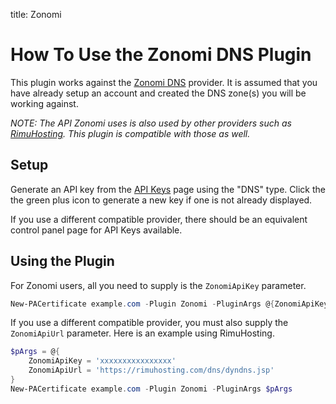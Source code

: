 title: Zonomi

# How To Use the Zonomi DNS Plugin

This plugin works against the [Zonomi DNS](https://zonomi.com) provider. It is assumed that you have already setup an account and created the DNS zone(s) you will be working against.

*NOTE: The API Zonomi uses is also used by other providers such as [RimuHosting](https://rimuhosting.com/). This plugin is compatible with those as well.*

## Setup

Generate an API key from the [API Keys](https://zonomi.com/app/cp/apikeys.jsp) page using the "DNS" type. Click the the green plus icon to generate a new key if one is not already displayed.

If you use a different compatible provider, there should be an equivalent control panel page for API Keys available.

## Using the Plugin

For Zonomi users, all you need to supply is the `ZonomiApiKey` parameter.

```powershell
New-PACertificate example.com -Plugin Zonomi -PluginArgs @{ZonomiApiKey='xxxxxxxxxxxxxxxx'}
```

If you use a different compatible provider, you must also supply the `ZonomiApiUrl` parameter. Here is an example using RimuHosting.

```powershell
$pArgs = @{
    ZonomiApiKey = 'xxxxxxxxxxxxxxxx'
    ZonomiApiUrl = 'https://rimuhosting.com/dns/dyndns.jsp'
}
New-PACertificate example.com -Plugin Zonomi -PluginArgs $pArgs
```
